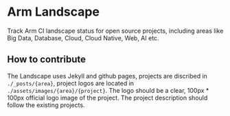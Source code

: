 # Arm Landscape
Track Arm CI landscape status for open source projects, including areas like Big Data, Database, Cloud, Cloud Native, Web, AI etc.

## How to contribute
The Landscape uses Jekyll and github pages, projects are discribed in `./_posts/{area}`, project logos are located in `./assets/images/{area}/{project}`.
The logo should be a clear, 100px * 100px official logo image of the project. The project description should follow the existing projects. 
